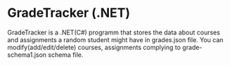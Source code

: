 # GradeTracker (.NET)
GradeTracker is a .NET(C#) programm that stores the data about courses and assignments
a random student might have in grades.json file. You can modify(add/edit/delete) courses,
assignments complying to grade-schema1.json schema file.

